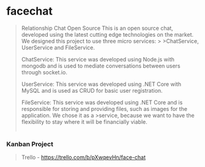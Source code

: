 # facechat
>Relationship Chat Open Source
>This is an open source chat, developed using the latest cutting edge technologies on the market. We designed this project to use three micro services: > >ChatService, UserService and FileService.
>
>ChatService: This service was developed using Node.js with mongodb and is used to mediate conversations between users through socket.io.
>
>UserService: This service was developed using .NET Core with MySQL and is used as CRUD for basic user registration.
>
>FileService: This service was developed using .NET Core and is responsible for storing and providing files, such as images for the application. We chose it as a >service, because we want to have the flexibility to stay where it will be financially viable.
<br><br>

### Kanban Project
> Trello - https://trello.com/b/pXwqevHn/face-chat
